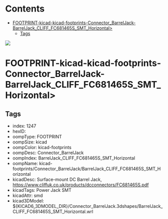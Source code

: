 



Contents
========

* [FOOTPRINT-kicad-kicad-footprints-Connector_BarrelJack-BarrelJack_CLIFF_FC681465S_SMT_Horizontal>](#footprint-kicad-kicad-footprints-connector_barreljack-barreljack_cliff_fc681465s_smt_horizontal)
	* [Tags](#tags)
  
![][im]
# FOOTPRINT-kicad-kicad-footprints-Connector_BarrelJack-BarrelJack_CLIFF_FC681465S_SMT_Horizontal>

## Tags

- index: 1247
- hexID: 
- oompType: FOOTPRINT
- oompSize: kicad
- oompColor: kicad-footprints
- oompDesc: Connector_BarrelJack
- oompIndex: BarrelJack_CLIFF_FC681465S_SMT_Horizontal
- oompName: kicad-footprints/Connector_BarrelJack/BarrelJack_CLIFF_FC681465S_SMT_Horizontal
- kicadDesc: Surface-mount DC Barrel Jack, https://www.cliffuk.co.uk/products/dcconnectors/FC681465S.pdf
- kicadTags: Power Jack SMT
- kicadAttr: smd
- kicad3DModel: ${KICAD6_3DMODEL_DIR}/Connector_BarrelJack.3dshapes/BarrelJack_CLIFF_FC681465S_SMT_Horizontal.wrl



[im]: image.png

